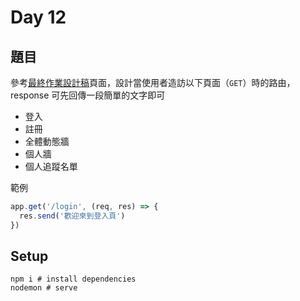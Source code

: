 # Day 12

## 題目

參考[最終作業設計稿](https://xd.adobe.com/view/c0763dbe-fc15-42e8-be0b-8956ed03e675-9525/grid)頁面，設計當使用者造訪以下頁面（`GET`）時的路由， response 可先回傳一段簡單的文字即可

- 登入
- 註冊
- 全體動態牆
- 個人牆
- 個人追蹤名單

範例

```javascript
app.get('/login', (req, res) => {
  res.send('歡迎來到登入頁')
})
```

## Setup

```shell
npm i # install dependencies
nodemon # serve
```
